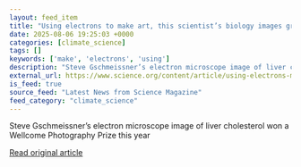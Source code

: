 ```yaml
---
layout: feed_item
title: "Using electrons to make art, this scientist’s biology images grace rock albums and stamps"
date: 2025-08-06 19:25:03 +0000
categories: [climate_science]
tags: []
keywords: ['make', 'electrons', 'using']
description: "Steve Gschmeissner’s electron microscope image of liver cholesterol won a Wellcome Photography Prize this year"
external_url: https://www.science.org/content/article/using-electrons-make-art-scientist-s-biology-images-grace-rock-albums-and-stamps
is_feed: true
source_feed: "Latest News from Science Magazine"
feed_category: "climate_science"
---
```


Steve Gschmeissner’s electron microscope image of liver cholesterol won a Wellcome Photography Prize this year

[Read original article](https://www.science.org/content/article/using-electrons-make-art-scientist-s-biology-images-grace-rock-albums-and-stamps)
